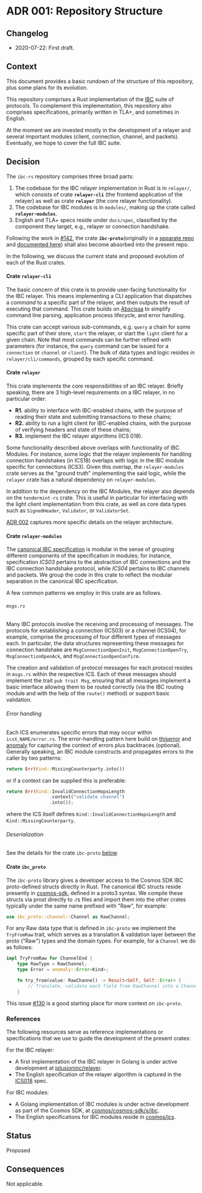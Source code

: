 # ADR 001: Repository Structure

## Changelog

* 2020-07-22: First draft.

## Context

This document provides a basic rundown of the structure of this repository, plus some plans for its evolution.

This repository comprises a Rust implementation of the [IBC](https://github.com/cosmos/ics) suite of protocols.
To complement this implementation, this repository also comprises specifications, primarily written in TLA+, and
sometimes in English.

At the moment we are invested mostly in the development of a relayer and several important modules (client, connection,
channel, and packets).
Eventually, we hope to cover the full IBC suite. 

## Decision

The `ibc-rs` repository comprises three broad parts:

1. The codebase for the IBC relayer implementation in Rust is in `relayer/`, which consists of crate **`relayer-cli`** (the
frontend application of the relayer) as well as crate **`relayer`** (the core relayer functionality).
2. The codebase for IBC modules is in `modules/`, making up the crate called **`relayer-modules`**.
3. English and TLA+ specs reside under `docs/spec`, classified by the component they target, e.g., relayer or connection
handshake.

Following the work in [#142](https://github.com/informalsystems/ibc-rs/issues/142), the crate
**`ibc-proto`**(originally in a [separate repo](https://github.com/informalsystems/ibc-proto) and [documented here](https://docs.rs/ibc-proto/))
shall also become absorbed into the present repo.

In the following, we discuss the current state and proposed evolution of each of the Rust crates.

#### Crate `relayer-cli`

The basic concern of this crate is to provide user-facing functionality for the IBC relayer. This means
implementing a CLI application that dispatches a _command_ to a specific part of the relayer, and then outputs the
result of executing that command. This crate builds on
[Abscissa](https://docs.rs/abscissa_core/0.5.2/abscissa_core/) to simplify command line parsing, application process
lifecycle, and error handling.

This crate can accept various sub-commands, e.g. `query` a chain for some specific part of their store, `start` the
relayer, or start the `light` client for a given chain. Note that most commands can be further refined with parameters
(for instance, the `query` command can be issued for a `connection` or `channel` or `client`). The bulk of data types
and logic resides in `relayer/cli/commands`, grouped by each specific command.

#### Crate `relayer`

This crate implements the core responsibilities of an IBC relayer. Briefly speaking, there are 3 high-level
requirements on a IBC relayer, in no particular order:

- __R1.__ ability to interface with IBC-enabled chains, with the purpose of reading their state and submitting transactions to
these chains;
- __R2.__ ability to run a light client for IBC-enabled chains, with the purpose of verifying headers and state of these chains;
- __R3.__ implement the IBC relayer algorithms (ICS 018).

Some functionality described above overlaps with functionality of IBC Modules. For instance, some logic
that the relayer implements for handling connection handshakes (in ICS18) overlaps with logic in the IBC module specific
for connections (ICS3). Given this overlap, the `relayer-modules` crate serves as the "ground truth" implementing the
said logic, while the `relayer` crate has a natural dependency on `relayer-modules`.

In addition to the dependency on the IBC Modules, the relayer also depends on the `tendermint-rs` crate. This is
useful in particular for interfacing with the light client implementation from this crate, as well as core data types 
such as `SignedHeader`, `Validator`, or `ValidatorSet`.

[ADR 002](./adr-002-ibc-relayer.md) captures more specific details on the relayer architecture.  

#### Crate `relayer-modules`

The [canonical IBC specification](https://github.com/cosmos/ics/tree/master/spec/) is modular in the sense of grouping
different components of the specification in modules; for instance, specification _ICS03_ pertains to the abstraction of 
IBC connections and the IBC connection handshake protocol, while _ICS04_ pertains to IBC channels and packets.
We group the code in this crate to reflect the modular separation in the canonical IBC specification.

A few common patterns we employ in this crate are as follows.

###### `msgs.rs`

Many IBC protocols involve the receiving and processing of messages.
The protocols for establishing a connection (ICS03) or a channel (ICS04), for example, comprise
the processing of four different types of messages each.
In particular, the data structures representing these messages for connection handshake are `MsgConnectionOpenInit`,
`MsgConnectionOpenTry`, `MsgConnectionOpenAck`, and `MsgConnectionOpenConfirm`.

The creation and validation of protocol messages for each protocol resides in `msgs.rs` within the respective ICS. 
Each of these messages should implement the trait `pub trait Msg`, ensuring that all messages implement a basic
interface allowing them to be routed correctly (via the IBC routing module and with the help of the `route()` method)
or support basic validation. 

###### Error handling

Each ICS enumerates specific errors that may occur within `icsX_NAME/error.rs`.
The error-handling pattern here build on [thiserror](https://lib.rs/crates/thiserror) and
[anomaly](https://lib.rs/crates/anomaly) for capturing the context of errors plus backtraces (optional).
Generally speaking, an IBC module constructs and propagates errors to the caller by two patterns:

```Rust
return Err(Kind::MissingCounterparty.into())
```

or if a context can be supplied this is preferable:

```rust
return Err(Kind::InvalidConnectionHopsLength
                .context("validate channel")
                .into());
```
where the ICS itself defines `Kind::InvalidConnectionHopsLength` and `Kind::MissingCounterparty`.

###### Deserialization

See the details for the crate `ibc-proto` [below](#crate-ibc-proto).

#### Crate `ibc_proto`

The `ibc-proto` library gives a developer access to the Cosmos SDK IBC proto-defined structs directly in Rust.
The canonical IBC structs reside presently in [cosmos-sdk](https://github.com/cosmos/cosmos-sdk/tree/master/proto/ibc),
defined in a proto3 syntax.
We compile these structs via prost directly to .rs files and import them into the other crates typically under the same
name prefixed with "Raw", for example:

```Rust
use ibc_proto::channel::Channel as RawChannel;
```

For any Raw data type that is defined in `ibc-proto` we implement the `TryFromRaw` trait, which serves as a translation
& validation layer between the proto ("Raw") types and the domain types. For example, for a `Channel` we do as follows:

```Rust
impl TryFromRaw for ChannelEnd {
    type RawType = RawChannel;
    type Error = anomaly::Error<Kind>;

    fn try_from(value: RawChannel) -> Result<Self, Self::Error> {
        // Translate, validate each field from RawChannel into a Channel.
    }
```

This issue [#130](https://github.com/informalsystems/ibc-rs/issues/130) is a good starting place for more context
on `ibc-proto`.

### References

The following resources serve as reference implementations or specifications that we use to guide the development of
the present crates:

For the IBC relayer:

- A first implementation of the IBC relayer in Golang is under active development at
[iqlusioninc/relayer](https://github.com/iqlusioninc/relayer).
- The English specification of the relayer algorithm is captured in the
[ICS018](https://github.com/cosmos/ics/tree/master/spec/ics-018-relayer-algorithms) spec.

For IBC modules:

- A Golang implementation of IBC modules is under active development as part of the Cosmos SDK,
at [cosmos/cosmos-sdk/x/ibc](https://github.com/cosmos/cosmos-sdk/tree/master/x/ibc).
- The English specifications for IBC modules reside in [cosmos/ics](https://github.com/cosmos/ics/tree/master/spec).

## Status

Proposed

## Consequences

Not applicable.